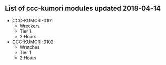 ## List of ccc-kumori modules updated 2018-04-14
* CCC-KUMORI-0101
  * Wreckers
  * Tier 1
  * 2 Hours
* CCC-KUMORI-0102
  * Wretches
  * Tier 1
  * 2 Hours

